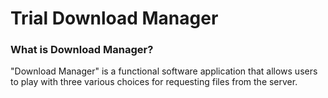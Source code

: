 # Trial Download Manager

### What is Download Manager?

"Download Manager" is a functional software application that allows users to play with three various choices for requesting files from the server.
